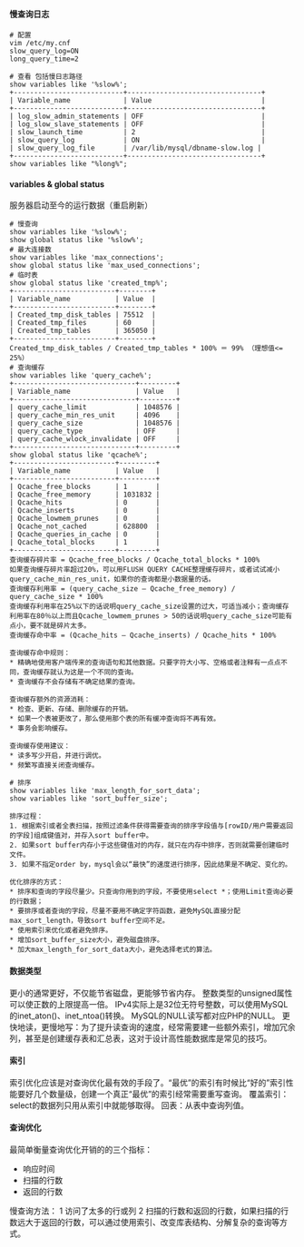 #### **慢查询日志**
```
# 配置
vim /etc/my.cnf
slow_query_log=ON
long_query_time=2

# 查看 包括慢日志路径
show variables like '%slow%';
+---------------------------+---------------------------------+
| Variable_name             | Value                           |
+---------------------------+---------------------------------+
| log_slow_admin_statements | OFF                             |
| log_slow_slave_statements | OFF                             |
| slow_launch_time          | 2                               |
| slow_query_log            | ON                              |
| slow_query_log_file       | /var/lib/mysql/dbname-slow.log |
+---------------------------+---------------------------------+
show variables like "%long%";

```

####  **variables & global status**
服务器启动至今的运行数据（重启刷新）
```
# 慢查询
show variables like '%slow%';
show global status like '%slow%';
# 最大连接数
show variables like 'max_connections';
show global status like 'max_used_connections';
# 临时表
show global status like 'created_tmp%';
+-------------------------+--------+
| Variable_name           | Value  |
+-------------------------+--------+
| Created_tmp_disk_tables | 75512  |
| Created_tmp_files       | 60     |
| Created_tmp_tables      | 365050 |
+-------------------------+--------+
Created_tmp_disk_tables / Created_tmp_tables * 100% ＝ 99% （理想值<= 25%）
# 查询缓存
show variables like 'query_cache%';
+------------------------------+---------+
| Variable_name                | Value   |
+------------------------------+---------+
| query_cache_limit            | 1048576 |
| query_cache_min_res_unit     | 4096    |
| query_cache_size             | 1048576 |
| query_cache_type             | OFF     |
| query_cache_wlock_invalidate | OFF     |
+------------------------------+---------+
show global status like 'qcache%';
+-------------------------+---------+
| Variable_name           | Value   |
+-------------------------+---------+
| Qcache_free_blocks      | 1       |
| Qcache_free_memory      | 1031832 |
| Qcache_hits             | 0       |
| Qcache_inserts          | 0       |
| Qcache_lowmem_prunes    | 0       |
| Qcache_not_cached       | 628800  |
| Qcache_queries_in_cache | 0       |
| Qcache_total_blocks     | 1       |
+-------------------------+---------+
查询缓存碎片率 = Qcache_free_blocks / Qcache_total_blocks * 100% 
如果查询缓存碎片率超过20%，可以用FLUSH QUERY CACHE整理缓存碎片，或者试试减小query_cache_min_res_unit，如果你的查询都是小数据量的话。 
查询缓存利用率 = (query_cache_size – Qcache_free_memory) / query_cache_size * 100% 
查询缓存利用率在25%以下的话说明query_cache_size设置的过大，可适当减小；查询缓存利用率在80％以上而且Qcache_lowmem_prunes > 50的话说明query_cache_size可能有点小，要不就是碎片太多。 
查询缓存命中率 = (Qcache_hits – Qcache_inserts) / Qcache_hits * 100%

查询缓存命中规则：
* 精确地使用客户端传来的查询语句和其他数据。只要字符大小写、空格或者注释有一点点不同，查询缓存就认为这是一个不同的查询。
* 查询缓存不会存储有不确定结果的查询。

查询缓存额外的资源消耗：
* 检查、更新、存储、删除缓存的开销。
* 如果一个表被更改了，那么使用那个表的所有缓冲查询将不再有效。
* 事务会影响缓存。

查询缓存使用建议： 
* 读多写少开启，并进行调优。
* 频繁写直接关闭查询缓存。

# 排序
show variables like 'max_length_for_sort_data';
show variables like 'sort_buffer_size';

排序过程：
1. 根据索引或者全表扫描，按照过滤条件获得需要查询的排序字段值与[rowID/用户需要返回的字段]组成键值对，并存入sort buffer中。
2. 如果sort buffer内存小于这些键值对的内存，就只在内存中排序，否则就需要创建临时文件。
3. 如果不指定order by，mysql会以“最快”的速度进行排序，因此结果是不确定、变化的。

优化排序的方式：
* 排序和查询的字段尽量少。只查询你用到的字段，不要使用select *；使用Limit查询必要的行数据；
* 要排序或者查询的字段，尽量不要用不确定字符函数，避免MySQL直接分配max_sort_length，导致sort buffer空间不足。
* 使用索引来优化或者避免排序。
* 增加sort_buffer_size大小，避免磁盘排序。
* 加大max_length_for_sort_data大小，避免选择老式的算法。
```

#### **数据类型**
更小的通常更好，不仅能节省磁盘，更能够节省内存。
整数类型的unsigned属性可以使正数的上限提高一倍。
IPv4实际上是32位无符号整数，可以使用MySQL的inet_aton()、inet_ntoa()转换。
MySQL的NULL读写都对应PHP的NULL。
更快地读，更慢地写：为了提升读查询的速度，经常需要建一些额外索引，增加冗余列，甚至是创建缓存表和汇总表，这对于设计高性能数据库是常见的技巧。

#### **索引**
索引优化应该是对查询优化最有效的手段了。“最优”的索引有时候比“好的”索引性能要好几个数量级，创建一个真正“最优”的索引经常需要重写查询。
覆盖索引：select的数据列只用从索引中就能够取得。
回表：从表中查询列值。

#### **查询优化**
最简单衡量查询优化开销的的三个指标：
* 响应时间
* 扫描的行数
* 返回的行数

慢查询方法：
1 访问了太多的行或列
2 扫描的行数和返回的行数，如果扫描的行数远大于返回的行数，可以通过使用索引、改变库表结构、分解复杂的查询等方式。


















